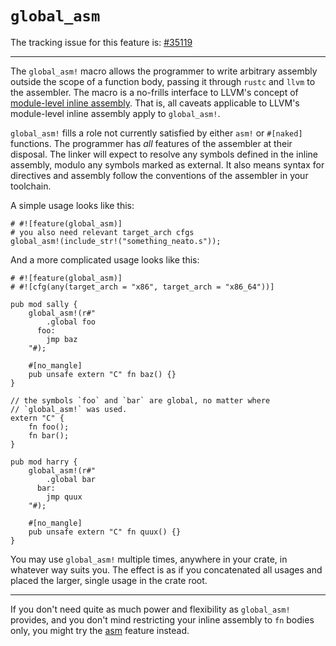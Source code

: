 # `global_asm`

The tracking issue for this feature is: [#35119]

[#35119]: https://github.com/rust-lang/rust/issues/35119

------------------------

The `global_asm!` macro allows the programmer to write arbitrary
assembly outside the scope of a function body, passing it through
`rustc` and `llvm` to the assembler. The macro is a no-frills
interface to LLVM's concept of [module-level inline assembly]. That is,
all caveats applicable to LLVM's module-level inline assembly apply
to `global_asm!`.

[module-level inline assembly]: http://llvm.org/docs/LangRef.html#module-level-inline-assembly

`global_asm!` fills a role not currently satisfied by either `asm!`
or `#[naked]` functions. The programmer has _all_ features of the
assembler at their disposal. The linker will expect to resolve any
symbols defined in the inline assembly, modulo any symbols marked as
external. It also means syntax for directives and assembly follow the
conventions of the assembler in your toolchain.

A simple usage looks like this:

```rust,ignore
# #![feature(global_asm)]
# you also need relevant target_arch cfgs
global_asm!(include_str!("something_neato.s"));
```

And a more complicated usage looks like this:

```rust,ignore
# #![feature(global_asm)]
# #![cfg(any(target_arch = "x86", target_arch = "x86_64"))]

pub mod sally {
    global_asm!(r#"
        .global foo
      foo:
        jmp baz
    "#);

    #[no_mangle]
    pub unsafe extern "C" fn baz() {}
}

// the symbols `foo` and `bar` are global, no matter where
// `global_asm!` was used.
extern "C" {
    fn foo();
    fn bar();
}

pub mod harry {
    global_asm!(r#"
        .global bar
      bar:
        jmp quux
    "#);

    #[no_mangle]
    pub unsafe extern "C" fn quux() {}
}
```

You may use `global_asm!` multiple times, anywhere in your crate, in
whatever way suits you. The effect is as if you concatenated all
usages and placed the larger, single usage in the crate root.

------------------------

If you don't need quite as much power and flexibility as
`global_asm!` provides, and you don't mind restricting your inline
assembly to `fn` bodies only, you might try the [asm](asm.html)
feature instead.
